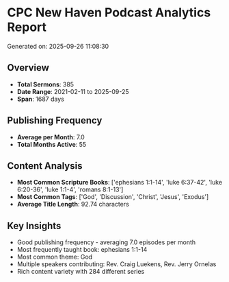 
# CPC New Haven Podcast Analytics Report
Generated on: 2025-09-26 11:08:30

## Overview
- **Total Sermons**: 385
- **Date Range**: 2021-02-11 to 2025-09-25
- **Span**: 1687 days

## Publishing Frequency
- **Average per Month**: 7.0
- **Total Months Active**: 55

## Content Analysis
- **Most Common Scripture Books**: ['ephesians 1:1-14', 'luke 6:37-42', 'luke 6:20-36', 'luke 1:1-4', 'romans 8:1-13']
- **Most Common Tags**: ['God', 'Discussion', 'Christ', 'Jesus', 'Exodus']
- **Average Title Length**: 92.74 characters

## Key Insights
- Good publishing frequency - averaging 7.0 episodes per month
- Most frequently taught book: ephesians 1:1-14
- Most common theme: God
- Multiple speakers contributing: Rev. Craig Luekens, Rev. Jerry Ornelas
- Rich content variety with 284 different series
